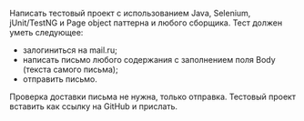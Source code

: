 Написать тестовый проект с использованием Java, Selenium, jUnit/TestNG и Page object паттерна и любого сборщика. 
Тест должен уметь следующее: 
- залогиниться на mail.ru; 
- написать письмо любого содержания c заполнением поля Body (текста самого письма); 
- отправить письмо. 

Проверка доставки письма не нужна, только отправка. Тестовый проект вставить как ссылку на GitHub и прислать.